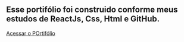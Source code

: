 <title>Portifolio do Caio Albuka</title>
<h2>Esse portifólio foi construido conforme meus estudos de ReactJs, Css, Html e GitHub.</h2>
<a href="../index.js">Acessar o POrtifólio</a>
